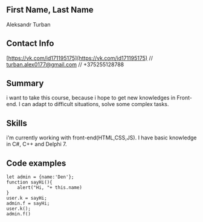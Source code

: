 ## First Name, Last Name 

Aleksandr Turban

## Contact Info

[https://vk.com/id171195175](https://vk.com/id171195175) // [turban.alex0177@gmail.com](turban.alex0177@gmail.com) // +375255128788

## Summary 

i want to take this course, because i hope to get new knowledges in Front-end. I can adapt to difficult situations, solve some complex tasks.

## Skills

i'm currently working with front-end(HTML,CSS,JS). I have basic knowledge in C#, C++ and Delphi 7. 

## Code examples 
```
let admin = {name:'Den'};
function sayHi(){
    alert("Hi, "+ this.name)
}
user.k = sayHi;
admin.f = sayHi;
user.k();
admin.f() 
```
